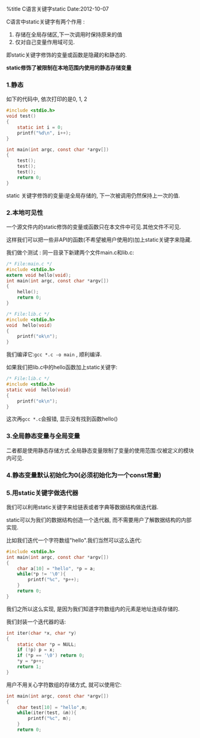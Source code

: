%title C语言关键字static
Date:2012-10-07

C语言中static关键字有两个作用 :

1. 存储在全局存储区,下一次调用时保持原来的值
2. 仅对自己变量作用域可见.

即static关键字修饰的变量或函数是隐藏的和静态的.

**static修饰了被限制在本地范围内使用的静态存储变量**

### 1.静态

如下的代码中, 依次打印的是0, 1, 2
```c
#include <stdio.h>
void test()
{
	static int i = 0; 
	printf("%d\n", i++);
}

int main(int argc, const char *argv[])
{
	test(); 
	test(); 
	test(); 
	return 0;
}
```

static 关键字修饰的变量i是全局存储的, 下一次被调用仍然保持上一次的值.

### 2.本地可见性

一个源文件内的static修饰的变量或函数只在本文件中可见.其他文件不可见.

这样我们可以把一些非API的函数(不希望被用户使用的)加上static关键字来隐藏.

我们做个测试 :
同一目录下新建两个文件main.c和lib.c:

```c
/* File:main.c */
#include <stdio.h>
extern void hello(void); 
int main(int argc, const char *argv[])
{
	hello(); 
	return 0;
}
```
```c
/* File:lib.c */
#include <stdio.h>
void  hello(void)
{
	printf("ok\n");
}
```

我们编译它:`gcc *.c -o main` , 顺利编译.

如果我们把lib.c中的hello函数加上static关键字:

```c
/* File:lib.c */
#include <stdio.h>
static void  hello(void)
{
	printf("ok\n");
}
```

这次再`gcc *.c`会报错, 显示没有找到函数hello()

### 3.全局静态变量与全局变量

二者都是使用静态存储方式.全局静态变量限制了变量的使用范围:仅被定义的模块内可见.

### 4.静态变量默认初始化为0(必须初始化为一个const常量)

### 5.用static关键字做迭代器

我们可以利用static关键字来给链表或者字典等数据结构做迭代器.

static可以为我们的数据结构创造一个迭代器, 而不需要用户了解数据结构的内部实现.

比如我们迭代一个字符数组"hello".我们当然可以这么迭代:

```c
#include <stdio.h>
int main(int argc, const char *argv[])
{
	char a[10] = "hello", *p = a; 
	while(*p != '\0'){
		printf("%c", *p++);
	}
	return 0;
}
```
我们之所以这么实现, 是因为我们知道字符数组内的元素是地址连续存储的.

我们封装一个迭代器的话:

```c
int iter(char *x, char *y)
{
	static char *p = NULL; 
	if (!p) p = x; 
	if (*p == '\0') return 0; 
	*y = *p++; 
	return 1; 
}
```

用户不用关心字符数组的存储方式, 就可以使用它:

```c
int main(int argc, const char *argv[])
{
	char test[10] = "hello",m; 
	while(iter(test, &m)){
		printf("%c", m);
	}
	return 0;
```
